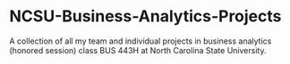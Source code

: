 # NCSU-Business-Analytics-Projects
A collection of all my team and individual projects in business analytics (honored session) class BUS 443H at North Carolina State University. 
